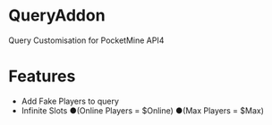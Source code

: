 # QueryAddon
Query Customisation for PocketMine API4
# Features
- Add Fake Players to query
- Infinite Slots
 ●(Online Players = $Online)
 ●(Max Players = $Max)

